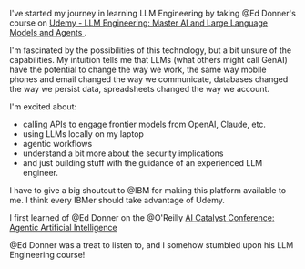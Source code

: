 I've started my journey in learning LLM Engineering by taking @Ed Donner's course on [Udemy - LLM Engineering: Master AI and Large Language Models and Agents ](https://www.udemy.com/course/llm-engineering-master-ai-and-large-language-models). 

I'm fascinated by the possibilities of this technology, but a bit unsure of the capabilities. My intuition tells me that LLMs (what others might call GenAI) have the potential to change the way we work, the same way mobile phones and email changed the way we communicate, databases changed the way we persist data, spreadsheets changed the way we account. 

I'm excited about:

- calling APIs to engage frontier models from OpenAI, Claude, etc.
- using LLMs locally on my laptop
- agentic workflows
- understand a bit more about the security implications
- and just building stuff with the guidance of an experienced LLM engineer.

I have to give a big shoutout to @IBM for making this platform available to me. I think every IBMer should take advantage of Udemy.

I first learned of @Ed Donner on the @O'Reilly [AI Catalyst Conference: Agentic Artificial Intelligence](https://www.oreilly.com/library/view/ai-catalyst-conference/9780135462027/) 

@Ed Donner was a treat to listen to, and I somehow stumbled upon his LLM Engineering course!